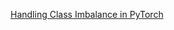 [Handling Class Imbalance in PyTorch](https://www.geeksforgeeks.org/handling-class-imbalance-in-pytorch/)

